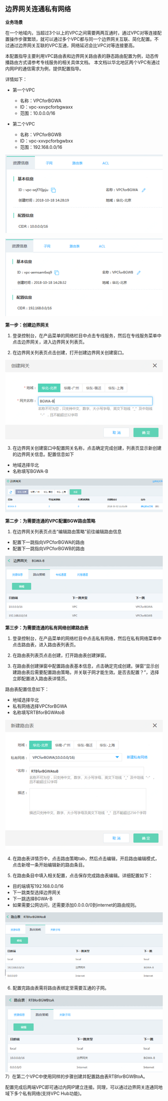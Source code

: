 ##  **边界网关连通私有网络**

**业务场景**

在一个地域内，当超过3个以上的VPC之间需要两两互通时，通过VPC对等连接配置操作步骤繁琐，就可以通过多个VPC都与同一个边界网关互联、简化配置。不过通过边界网关互联的VPC互通，网络延迟会比VPC对等连接要高。

本配置指导主要利用VPC路由表和边界网关路由表的静态路由配置为例，动态传播路由方式请参考专线服务的相关具体文档。
本文档以华北地区两个VPC有通过内网IP的通信需求为例，提供配置指导。

详情如下：

- 第一个VPC

  - 名称：VPCforBGWA
  - ID：vpc-xxvpcforbgwaxx
  - 范围：10.0.0.0/16

- 第二个VPC

  - 名称：VPCforBGWB
  - ID：vpc-xxvpcforbgwbxx
  - 范围：192.168.0.0/16

![](/image/Networking/Virtual-Private-Cloud/Getting-Started/Border-Gateway-Connects-VPC/Step1-1.png)

![](/image/Networking/Virtual-Private-Cloud/Getting-Started/Border-Gateway-Connects-VPC/Step1-2.png)

**第一步：创建边界网关**

1) 登录控制台，在产品菜单的网络栏目中点击专线服务，然后在专线服务菜单中点击边界网关，进入边界网关列表页。

2) 在边界网关列表页点击创建，打开创建边界网关创建窗口。

![](/image/Networking/Virtual-Private-Cloud/Getting-Started/Border-Gateway-Connects-VPC/Step2-1.png)

3) 在边界网关创建窗口中配置网关名称，点击确定完成创建，列表页显示新创建的边界网关信息。配置信息如下

- 地域选择华北
- 名称填写BGWA-B

![](/image/Networking/Virtual-Private-Cloud/Getting-Started/Border-Gateway-Connects-VPC/Step2-2.png)

**第二步：为需要连通的VPC配置BGW路由策略**

1) 在边界网关列表页点击“编辑路由策略”前往编辑路由信息

- 配置下一跳指向VPCforBGWA的路由
- 配置下一跳指向VPCforBGWB的路由

![](/image/Networking/Virtual-Private-Cloud/Getting-Started/Border-Gateway-Connects-VPC/Step3-1.png)

**第三步：为需要连通的私有网络创建路由表**

1) 登录控制台，在产品菜单的网络栏目中点击私有网络，然后在私有网络菜单中点击路由表，进入路由表列表页。

2) 在路由表列表页点击创建，打开路由表创建弹窗。

3) 在路由表创建弹窗中配置路由表基本信息，点击确定完成创建。弹窗“显示创建路由表后需要配置路由策略，并关联子网才能生效。是否去配置？”，选择立即配置进入路由表详情页。

路由表配置信息如下：

- 地域选择华北
- 私有网络选择VPCforBGWA
- 名称填写RTBforBGWAtoB

![](/image/Networking/Virtual-Private-Cloud/Getting-Started/Border-Gateway-Connects-VPC/Step4-1.png) 

4) 在路由表详情页中，点击路由策略tab，然后点击编辑，开启路由编辑模式，点击新增一条开始编辑新的路由条目。

5) 在路由条目中填入相关配置，点击保存完成路由表编辑。详细配置如下：

- 目的端填写192.168.0.0/16
- 下一跳类型选择边界网关
- 下一跳选择BGWA-B
- 如果需要公网访问，还需要添加0.0.0.0/0到internet的路由规则。

![](/image/Networking/Virtual-Private-Cloud/Getting-Started/Border-Gateway-Connects-VPC/Step4-2.png)

6) 配置完路由表需将路由表绑定至需要互通的子网。

![](/image/Networking/Virtual-Private-Cloud/Getting-Started/Border-Gateway-Connects-VPC/Step4-3.png) 
7）在第二个VPC中使用同样的步骤创建并配置路由表RTBforBGWBtoA。

配置完成后两端VPC即可通过内网IP建立连接。同理，可以通过边界网关连通同地域下多个私有网络(支持VPC Hub功能)。
